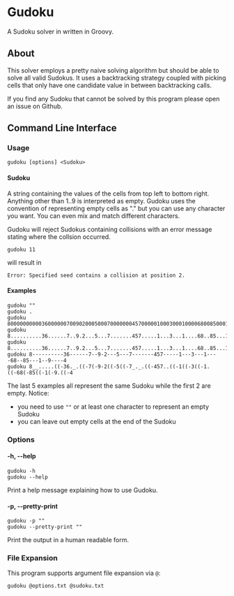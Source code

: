 # Gudoku
A Sudoku solver in written in Groovy.

## About
This solver employs a pretty naive solving algorithm but should be able to solve
all valid Sudokus. It uses a backtracking strategy coupled with picking cells
that only have one candidate value in between backtracking calls.

If you find any Sudoku that cannot be solved by this program please open an
issue on Github.

## Command Line Interface

### Usage
    gudoku [options] <Sudoku>

#### Sudoku
A string containing the values of the cells from top left to bottom right.
Anything other than 1..9 is interpreted as empty. Gudoku uses the convention of
representing empty cells as "." but you can use any character you want. You can
even mix and match different characters.

Gudoku will reject Sudokus containing collisions with an error message stating
where the collsion occurred.

    gudoku 11

will result in

    Error: Specified seed contains a collision at position 2.

#### Examples
    gudoku ""
    gudoku .
    gudoku 800000000003600000070090200050007000000045700000100030001000068008500010090000400
    gudoku 8..........36......7..9.2...5...7.......457.....1...3...1....68..85...1..9....4..
    gudoku 8..........36......7..9.2...5...7.......457.....1...3...1....68..85...1..9....4
    gudoku 8----------36------7--9-2---5---7-------457-----1---3---1----68--85---1--9----4
    gudoku 8__.....((-36._.((-7(-9-2((-5((-7_._.((-457..((-1((-3((-1.((-68(-85((-1(-9.((-4

The last 5 examples all represent the same Sudoku while the first 2 are empty.
Notice:
* you need to use `""` or at least one character to represent an empty Sudoku
* you can leave out empty cells at the end of the Sudoku

### Options

#### -h, --help
    gudoku -h
    gudoku --help
Print a help message explaining how to use Gudoku.

#### -p, --pretty-print
    gudoku -p ""
    gudoku --pretty-print ""
Print the output in a human readable form.

### File Expansion
This program supports argument file expansion via `@`:

    gudoku @options.txt @sudoku.txt
